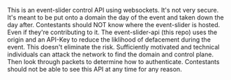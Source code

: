 This is an event-slider control API using websockets. It's not very secure. It's meant to be put onto a domain the day of the event and taken down the day after. Contestants should NOT know where the event-slider is hosted. Even if they're contributing to it. The event-slider-api (this repo) uses the origin and an API-Key to reduce the liklihood of defacement during the event. This doesn't eliminate the risk. Sufficiently motivated and technical individuals can attack the network to find the domain and control plane. Then look through packets to determine how to authenticate. Contestants should not be able to see this API at any time for any reason.
